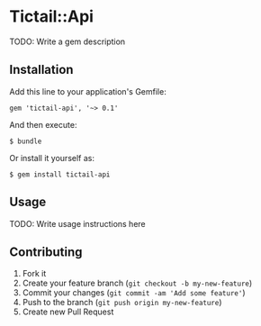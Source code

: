 # Tictail::Api

TODO: Write a gem description

## Installation

Add this line to your application's Gemfile:

    gem 'tictail-api', '~> 0.1'

And then execute:

    $ bundle

Or install it yourself as:

    $ gem install tictail-api

## Usage

TODO: Write usage instructions here

## Contributing

1. Fork it
2. Create your feature branch (`git checkout -b my-new-feature`)
3. Commit your changes (`git commit -am 'Add some feature'`)
4. Push to the branch (`git push origin my-new-feature`)
5. Create new Pull Request
